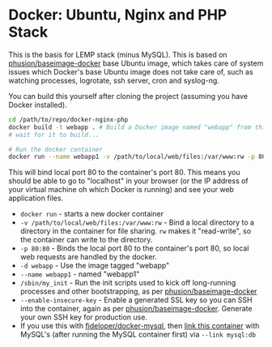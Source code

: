# Docker: Ubuntu, Nginx and PHP Stack

This is the basis for LEMP stack (minus MySQL). This is based on [phusion/baseimage-docker](https://github.com/phusion/baseimage-docker) base Ubuntu image, which takes care of system issues which Docker's base Ubuntu image does not take care of, such as watching processes, logrotate, ssh server, cron and syslog-ng.

You can build this yourself after cloning the project (assuming you have Docker installed).

```bash
cd /path/to/repo/docker-nginx-php
docker build -t webapp . # Build a Docker image named "webapp" from this location "."
# wait for it to build...

# Run the docker container
docker run --name webapp1 -v /path/to/local/web/files:/var/www:rw -p 80:80 -d webapp /sbin/my_init --enable-insecure-key
```

This will bind local port 80 to the container's port 80. This means you should be able to go to "localhost" in your browser (or the IP address of your virtual machine oh which Docker is running) and see your web application files.

* `docker run` - starts a new docker container
* `-v /path/to/local/web/files:/var/www:rw` - Bind a local directory to a directory in the container for file sharing. `rw` makes it "read-write", so the container can write to the directory.
* `-p 80:80` - Binds the local port 80 to the container's port 80, so local web requests are handled by the docker.
* `-d webapp` - Use the image tagged "webapp"
* `--name webapp1` - named "webapp1"
* `/sbin/my_init` - Run the init scripts used to kick off long-running processes and other bootstrapping, as per [phusion/baseimage-docker](https://github.com/phusion/baseimage-docker)
* `--enable-insecure-key` - Enable a generated SSL key so you can SSH into the container, again as per [phusion/baseimage-docker](https://github.com/phusion/baseimage-docker). Generate your own SSH key for production use.
* If you use this with [fideloper/docker-mysql](https://github.com/fideloper/docker-mysql), then [link this container](http://docs.docker.io/en/latest/use/working_with_links_names/) with MySQL's (after running the MySQL container first) via `--link mysql:db`
